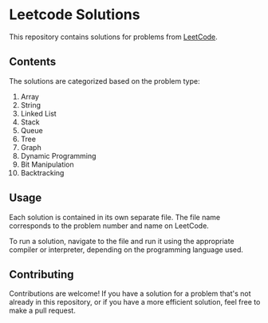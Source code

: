 # Leetcode Solutions

This repository contains solutions for problems from [LeetCode](https://leetcode.com/).

## Contents

The solutions are categorized based on the problem type:

1. Array
2. String
3. Linked List
4. Stack
5. Queue
6. Tree
7. Graph
8. Dynamic Programming
9. Bit Manipulation
10. Backtracking

## Usage

Each solution is contained in its own separate file. The file name corresponds to the problem number and name on LeetCode.

To run a solution, navigate to the file and run it using the appropriate compiler or interpreter, depending on the programming language used.

## Contributing

Contributions are welcome! If you have a solution for a problem that's not already in this repository, or if you have a more efficient solution, feel free to make a pull request.
